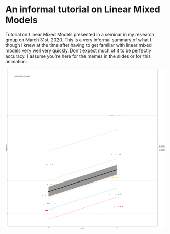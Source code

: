 # An informal tutorial on Linear Mixed Models

Tutorial on Linear Mixed Models presented in a seminar in my research group on March 31st, 2020. This is a very informal summary of what I though I knew at the time after having to get familiar with linear mixed models very well very quickly. Don't expect much of it to be perfectly accuracy. I assume you're here for the memes in the slides or for this animation:

![](https://github.com/gongcastro/2020-03-31_linear-mixed-models/blob/main/img/plot_model.gif)
